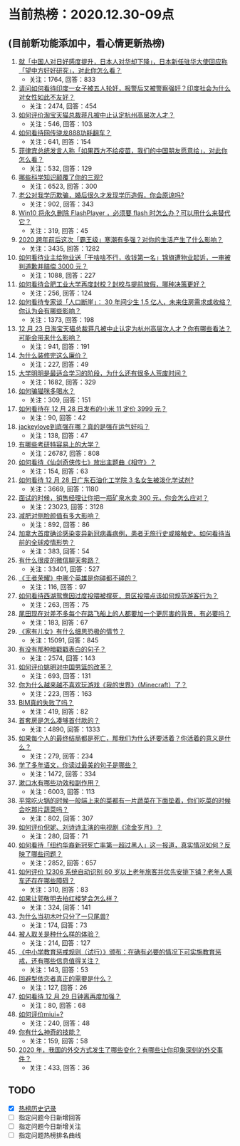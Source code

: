 # 当前热榜：2020.12.30-09点
## (目前新功能添加中，看心情更新热榜)
1. [就「中国人对日好感度提升，日本人对华却下降」，日本新任驻华大使回应称「望中方好好研究」，对此你怎么看？](https://www.zhihu.com/question/437011548)
    * 关注：1764, 回答：833
2. [请问如何看待印度一女子被五人轮奸，报警后又被警察强奸？印度社会为什么对女性如此不友好？](https://www.zhihu.com/question/436731197)
    * 关注：2474, 回答：454
3. [如何评价淘宝天猫总裁蒋凡被中止认定杭州高层次人才？](https://www.zhihu.com/question/437041072)
    * 关注：546, 回答：103
4. [如何看待网传骁龙888功耗翻车？](https://www.zhihu.com/question/436973130)
    * 关注：641, 回答：154
5. [菲律宾总统发言人称「如果西方不给疫苗，我们的中国朋友愿意给」，对此你怎么看？](https://www.zhihu.com/question/437062889)
    * 关注：532, 回答：129
6. [哪些科学知识颠覆了你的三观?](https://www.zhihu.com/question/327141696)
    * 关注：6523, 回答：300
7. [老公对我学历欺骗，婚后很久才发现学历造假，你会原谅吗?](https://www.zhihu.com/question/347657075)
    * 关注：902, 回答：343
8. [Win10 将永久删除 FlashPlayer ，必须要 flash 时怎么办？可以用什么来替代它？](https://www.zhihu.com/question/436834128)
    * 关注：319, 回答：45
9. [2020 跨年前后这次「霸王级」寒潮有多强？对你的生活产生了什么影响？](https://www.zhihu.com/question/436884402)
    * 关注：3435, 回答：1282
10. [如何看待业主给物业送「干啥啥不行，收钱第一名」锦旗遭物业起诉，一审被判道歉并赔偿 3000 元？](https://www.zhihu.com/question/436996149)
    * 关注：1088, 回答：227
11. [如何看待合肥工业大学再度封校？封校与提前放假，哪种决策更好？](https://www.zhihu.com/question/437008857)
    * 关注：256, 回答：124
12. [如何看待专家谈「人口断崖」： 30 年间少生 1.5 亿人，未来住房需求或收缩？你认为会有哪些影响？](https://www.zhihu.com/question/436968349)
    * 关注：1373, 回答：198
13. [12 月 23 日淘宝天猫总裁蒋凡被中止认定为杭州高层次人才？你有哪些看法？可能会带来什么影响？](https://www.zhihu.com/question/437043058)
    * 关注：941, 回答：191
14. [为什么装修完这么廉价？](https://www.zhihu.com/question/413598770)
    * 关注：227, 回答：49
15. [大学明明是最适合学习的阶段，为什么还有很多人荒废时间？](https://www.zhihu.com/question/436615084)
    * 关注：1682, 回答：329
16. [如何骗猫咪多喝水？](https://www.zhihu.com/question/433215489)
    * 关注：309, 回答：151
17. [如何看待在 12 月 28 日发布的小米 11 定价 3999 元？](https://www.zhihu.com/question/436916258)
    * 关注：90, 回答：42
18. [jackeylove到底强在哪？真的是强在运气好吗？](https://www.zhihu.com/question/436635120)
    * 关注：138, 回答：47
19. [有哪些考研特容易上的大学？](https://www.zhihu.com/question/295853267)
    * 关注：26787, 回答：808
20. [如何看待《仙剑奇侠传七》放出主题曲《相守》？](https://www.zhihu.com/question/436991423)
    * 关注：154, 回答：63
21. [如何看待 12 月 28 日广东石油化工学院 3 名女生被泼化学试剂?](https://www.zhihu.com/question/436890084)
    * 关注：3669, 回答：1180
22. [面试的时候，销售经理让你把一瓶矿泉水卖 300 元，你会怎么应对？](https://www.zhihu.com/question/64028409)
    * 关注：23023, 回答：3128
23. [减肥对侧脸颜值有多大影响？](https://www.zhihu.com/question/68223529)
    * 关注：892, 回答：86
24. [加拿大首度确诊感染变异新冠病毒病例，患者无旅行史或接触史。如何看待当前的全球疫情形势？](https://www.zhihu.com/question/436677872)
    * 关注：383, 回答：54
25. [有什么很皮的微信聊天套路？](https://www.zhihu.com/question/265328713)
    * 关注：33401, 回答：527
26. [《王者荣耀》中哪个英雄是你碰都不碰的？](https://www.zhihu.com/question/435874495)
    * 关注：116, 回答：97
27. [如何看待西湖鸳鸯因过度投喂被撑死，景区投喂点该如何规范游客行为？](https://www.zhihu.com/question/436883429)
    * 关注：263, 回答：75
28. [尾田现在对差不多每个在路飞船上的人都要加一个更厉害的背景，有必要吗？](https://www.zhihu.com/question/436959042)
    * 关注：183, 回答：67
29. [《家有儿女》有什么细思恐极的情节？](https://www.zhihu.com/question/36508758)
    * 关注：15091, 回答：845
30. [有没有那种暗戳戳表白的句子？](https://www.zhihu.com/question/300244719)
    * 关注：2574, 回答：143
31. [如何评价姚明对中国男篮的改革？](https://www.zhihu.com/question/345144005)
    * 关注：693, 回答：131
32. [你为什么越来越不喜欢玩游戏《我的世界》（Minecraft）了？](https://www.zhihu.com/question/406796592)
    * 关注：223, 回答：163
33. [BIM真的失败了吗？](https://www.zhihu.com/question/379474265)
    * 关注：419, 回答：82
34. [首套房是怎么凑够首付款的？](https://www.zhihu.com/question/311872003)
    * 关注：4890, 回答：1333
35. [如果每个人的最终结局都是死亡，那我们为什么还要活着？你活着的意义是什么？](https://www.zhihu.com/question/435745726)
    * 关注：279, 回答：234
36. [学了多年语文，你读过最美的句子是哪些？](https://www.zhihu.com/question/414638105)
    * 关注：1472, 回答：334
37. [漱口水有哪些功效和副作用？](https://www.zhihu.com/question/20368732)
    * 关注：6003, 回答：113
38. [平常吃火锅的时候一般端上来的菜都有一片蔬菜在下面垫着，你们吃菜的时候会吃那片蔬菜吗？](https://www.zhihu.com/question/435222878)
    * 关注：802, 回答：307
39. [如何评价倪妮、刘诗诗主演的电视剧《流金岁月》？](https://www.zhihu.com/question/347391344)
    * 关注：280, 回答：71
40. [如何看待「纽约华裔新冠死亡率第一超过黑人」这一报道，真实情况如何？反映了哪些问题？](https://www.zhihu.com/question/436827094)
    * 关注：2852, 回答：657
41. [如何评价 12306 系统自动识别 60 岁以上老年旅客并优先安排下铺？老年人乘车还存在哪些障碍？](https://www.zhihu.com/question/436976976)
    * 关注：310, 回答：83
42. [如果让郭敬明去拍红楼梦会怎么样？](https://www.zhihu.com/question/436968023)
    * 关注：324, 回答：141
43. [为什么当初木叶只分了一只尾兽?](https://www.zhihu.com/question/435079250)
    * 关注：174, 回答：73
44. [被人取关是种什么样的体验？](https://www.zhihu.com/question/37380578)
    * 关注：214, 回答：127
45. [《中小学教育惩戒规则（试行）》颁布：在确有必要的情况下可实施教育惩戒，还有哪些信息值得关注？](https://www.zhihu.com/question/436987567)
    * 关注：143, 回答：53
46. [回避型依恋者真正的需要是什么？](https://www.zhihu.com/question/436686713)
    * 关注：127, 回答：26
47. [如何看待 12 月 29 日钟离再度加强？](https://www.zhihu.com/question/437009777)
    * 关注：80, 回答：68
48. [如何评价miui+?](https://www.zhihu.com/question/436908172)
    * 关注：240, 回答：48
49. [你有什么神奇的技能？](https://www.zhihu.com/question/28374559)
    * 关注：159, 回答：58
50. [2020 年，我国的外交方式发生了哪些变化？有哪些让你印象深刻的外交事件？](https://www.zhihu.com/question/435793334)
    * 关注：433, 回答：36
## TODO
* [x] [热榜历史记录](hot_history/AllHot.md)
* [ ] 指定问题今日新增回答
* [ ] 指定问题今日新增关注
* [ ] 指定问题热榜排名曲线
